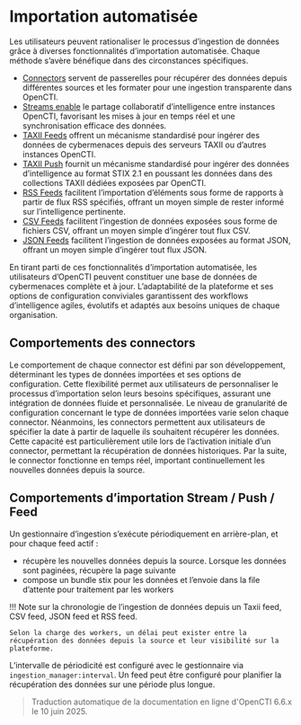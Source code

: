 # Importation automatisée

Les utilisateurs peuvent rationaliser le processus d’ingestion de données grâce à diverses fonctionnalités d’importation automatisée. Chaque méthode s’avère bénéfique dans des circonstances spécifiques.

- [Connectors](external-connectors.md) servent de passerelles pour récupérer des données depuis différentes sources et les formater pour une ingestion transparente dans OpenCTI.
- [Streams enable](internal-streams.md) le partage collaboratif d’intelligence entre instances OpenCTI, favorisant les mises à jour en temps réel et une synchronisation efficace des données.
- [TAXII Feeds](taxii-feed.md) offrent un mécanisme standardisé pour ingérer des données de cybermenaces depuis des serveurs TAXII ou d’autres instances OpenCTI.
- [TAXII Push](taxii-push.md) fournit un mécanisme standardisé pour ingérer des données d’intelligence au format STIX 2.1 en poussant les données dans des collections TAXII dédiées exposées par OpenCTI.
- [RSS Feeds](rss-feed.md) facilitent l’importation d’éléments sous forme de rapports à partir de flux RSS spécifiés, offrant un moyen simple de rester informé sur l’intelligence pertinente.
- [CSV Feeds](csv-feed.md) facilitent l’ingestion de données exposées sous forme de fichiers CSV, offrant un moyen simple d’ingérer tout flux CSV.
- [JSON Feeds](json-feed.md) facilitent l’ingestion de données exposées au format JSON, offrant un moyen simple d’ingérer tout flux JSON.

En tirant parti de ces fonctionnalités d’importation automatisée, les utilisateurs d’OpenCTI peuvent constituer une base de données de cybermenaces complète et à jour. L’adaptabilité de la plateforme et ses options de configuration conviviales garantissent des workflows d’intelligence agiles, évolutifs et adaptés aux besoins uniques de chaque organisation.

## Comportements des connectors

Le comportement de chaque connector est défini par son développement, déterminant les types de données importées et ses options de configuration. Cette flexibilité permet aux utilisateurs de personnaliser le processus d’importation selon leurs besoins spécifiques, assurant une intégration de données fluide et personnalisée.
Le niveau de granularité de configuration concernant le type de données importées varie selon chaque connector. Néanmoins, les connectors permettent aux utilisateurs de spécifier la date à partir de laquelle ils souhaitent récupérer les données. Cette capacité est particulièrement utile lors de l’activation initiale d’un connector, permettant la récupération de données historiques. Par la suite, le connector fonctionne en temps réel, important continuellement les nouvelles données depuis la source.

## Comportements d’importation Stream / Push / Feed

Un gestionnaire d’ingestion s’exécute périodiquement en arrière-plan, et pour chaque feed actif :
- récupère les nouvelles données depuis la source. Lorsque les données sont paginées, récupère la page suivante
- compose un bundle stix pour les données et l’envoie dans la file d’attente pour traitement par les workers

!!! Note sur la chronologie de l’ingestion de données depuis un Taxii feed, CSV feed, JSON feed et RSS feed.

    Selon la charge des workers, un délai peut exister entre la récupération des données depuis la source et leur visibilité sur la plateforme.

L’intervalle de périodicité est configuré avec le gestionnaire via `ingestion_manager:interval`.
Un feed peut être configuré pour planifier la récupération des données sur une période plus longue.

> Traduction automatique de la documentation en ligne d'OpenCTI 6.6.x le 10 juin 2025.
